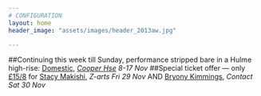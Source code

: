 ```yaml
---
# CONFIGURATION
layout: home
header_image: "assets/images/header_2013aw.jpg"

---
```

##Continuing this week till Sunday, performance stripped bare in a Hulme high-rise: [Domestic](/current/2013-domestic), *[Cooper Hse](http://bit.ly/1anL5UN) 8-17 Nov*
##Special ticket offer — only [£15/8](http://contactmcr.com/whats-on/10252-stacy-makishi-the-falsettos/booking/) for [Stacy Makishi](/current/2013-autumnwinter/makishi), *Z-arts Fri 29 Nov* AND [Bryony Kimmings](http://contactmcr.com/whats-on/6039-bryony-kimmings-credible-likable-superstar-role-model/), *Contact Sat 30 Nov*
